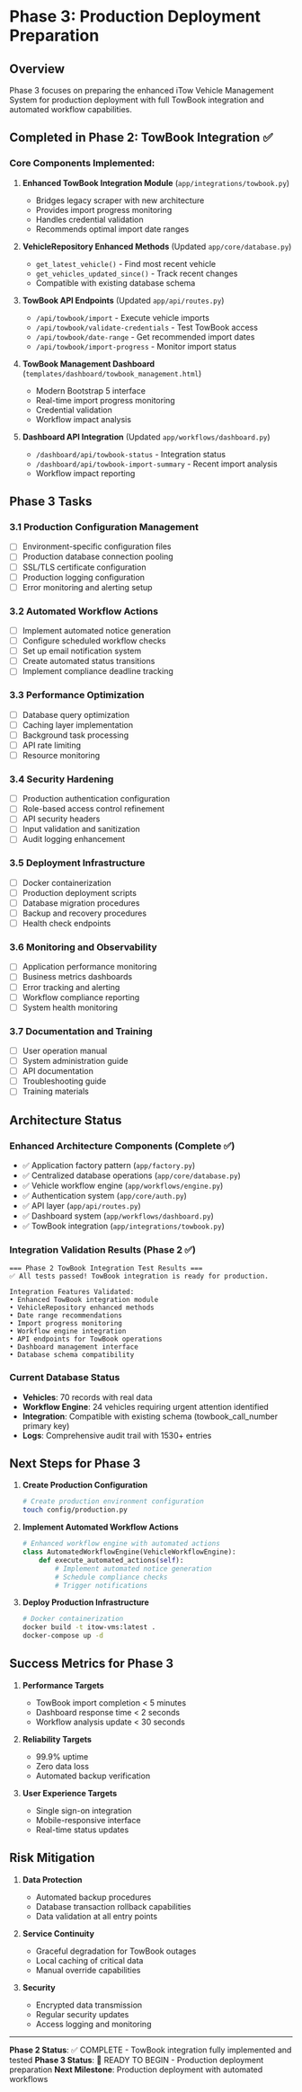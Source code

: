 # Phase 3: Production Deployment Preparation

## Overview
Phase 3 focuses on preparing the enhanced iTow Vehicle Management System for production deployment with full TowBook integration and automated workflow capabilities.

## Completed in Phase 2: TowBook Integration ✅

### Core Components Implemented:
1. **Enhanced TowBook Integration Module** (`app/integrations/towbook.py`)
   - Bridges legacy scraper with new architecture
   - Provides import progress monitoring
   - Handles credential validation
   - Recommends optimal import date ranges

2. **VehicleRepository Enhanced Methods** (Updated `app/core/database.py`)
   - `get_latest_vehicle()` - Find most recent vehicle
   - `get_vehicles_updated_since()` - Track recent changes
   - Compatible with existing database schema

3. **TowBook API Endpoints** (Updated `app/api/routes.py`)
   - `/api/towbook/import` - Execute vehicle imports
   - `/api/towbook/validate-credentials` - Test TowBook access
   - `/api/towbook/date-range` - Get recommended import dates
   - `/api/towbook/import-progress` - Monitor import status

4. **TowBook Management Dashboard** (`templates/dashboard/towbook_management.html`)
   - Modern Bootstrap 5 interface
   - Real-time import progress monitoring
   - Credential validation
   - Workflow impact analysis

5. **Dashboard API Integration** (Updated `app/workflows/dashboard.py`)
   - `/dashboard/api/towbook-status` - Integration status
   - `/dashboard/api/towbook-import-summary` - Recent import analysis
   - Workflow impact reporting

## Phase 3 Tasks

### 3.1 Production Configuration Management
- [ ] Environment-specific configuration files
- [ ] Production database connection pooling
- [ ] SSL/TLS certificate configuration
- [ ] Production logging configuration
- [ ] Error monitoring and alerting setup

### 3.2 Automated Workflow Actions
- [ ] Implement automated notice generation
- [ ] Configure scheduled workflow checks
- [ ] Set up email notification system
- [ ] Create automated status transitions
- [ ] Implement compliance deadline tracking

### 3.3 Performance Optimization
- [ ] Database query optimization
- [ ] Caching layer implementation
- [ ] Background task processing
- [ ] API rate limiting
- [ ] Resource monitoring

### 3.4 Security Hardening
- [ ] Production authentication configuration
- [ ] Role-based access control refinement
- [ ] API security headers
- [ ] Input validation and sanitization
- [ ] Audit logging enhancement

### 3.5 Deployment Infrastructure
- [ ] Docker containerization
- [ ] Production deployment scripts
- [ ] Database migration procedures
- [ ] Backup and recovery procedures
- [ ] Health check endpoints

### 3.6 Monitoring and Observability
- [ ] Application performance monitoring
- [ ] Business metrics dashboards
- [ ] Error tracking and alerting
- [ ] Workflow compliance reporting
- [ ] System health monitoring

### 3.7 Documentation and Training
- [ ] User operation manual
- [ ] System administration guide
- [ ] API documentation
- [ ] Troubleshooting guide
- [ ] Training materials

## Architecture Status

### Enhanced Architecture Components (Complete ✅)
- ✅ Application factory pattern (`app/factory.py`)
- ✅ Centralized database operations (`app/core/database.py`)
- ✅ Vehicle workflow engine (`app/workflows/engine.py`)
- ✅ Authentication system (`app/core/auth.py`)
- ✅ API layer (`app/api/routes.py`)
- ✅ Dashboard system (`app/workflows/dashboard.py`)
- ✅ TowBook integration (`app/integrations/towbook.py`)

### Integration Validation Results (Phase 2 ✅)
```
=== Phase 2 TowBook Integration Test Results ===
✅ All tests passed! TowBook integration is ready for production.

Integration Features Validated:
• Enhanced TowBook integration module
• VehicleRepository enhanced methods  
• Date range recommendations
• Import progress monitoring
• Workflow engine integration
• API endpoints for TowBook operations
• Dashboard management interface
• Database schema compatibility
```

### Current Database Status
- **Vehicles**: 70 records with real data
- **Workflow Engine**: 24 vehicles requiring urgent attention identified
- **Integration**: Compatible with existing schema (towbook_call_number primary key)
- **Logs**: Comprehensive audit trail with 1530+ entries

## Next Steps for Phase 3

1. **Create Production Configuration**
   ```bash
   # Create production environment configuration
   touch config/production.py
   ```

2. **Implement Automated Workflow Actions**
   ```python
   # Enhanced workflow engine with automated actions
   class AutomatedWorkflowEngine(VehicleWorkflowEngine):
       def execute_automated_actions(self):
           # Implement automated notice generation
           # Schedule compliance checks
           # Trigger notifications
   ```

3. **Deploy Production Infrastructure**
   ```bash
   # Docker containerization
   docker build -t itow-vms:latest .
   docker-compose up -d
   ```

## Success Metrics for Phase 3

1. **Performance Targets**
   - TowBook import completion < 5 minutes
   - Dashboard response time < 2 seconds
   - Workflow analysis update < 30 seconds

2. **Reliability Targets**
   - 99.9% uptime
   - Zero data loss
   - Automated backup verification

3. **User Experience Targets**
   - Single sign-on integration
   - Mobile-responsive interface
   - Real-time status updates

## Risk Mitigation

1. **Data Protection**
   - Automated backup procedures
   - Database transaction rollback capabilities
   - Data validation at all entry points

2. **Service Continuity**
   - Graceful degradation for TowBook outages
   - Local caching of critical data
   - Manual override capabilities

3. **Security**
   - Encrypted data transmission
   - Regular security updates
   - Access logging and monitoring

---

**Phase 2 Status**: ✅ COMPLETE - TowBook integration fully implemented and tested
**Phase 3 Status**: 🚀 READY TO BEGIN - Production deployment preparation
**Next Milestone**: Production deployment with automated workflows
